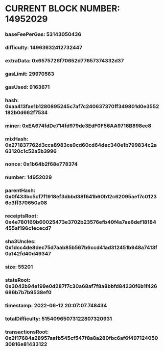 # CURRENT BLOCK NUMBER: 14952029

### baseFeePerGas: 53143050436
### difficulty: 14963632412732447
### extraData: 0x6575726f70652d77657374332d37
### gasLimit: 29970563
### gasUsed: 9163671
### hash: 0xaa413fae1b1280895245c7af7c240637370ff349801d0e3552182b0d662f7534
### miner: 0xEA674fdDe714fd979de3EdF0F56AA9716B898ec8
### mixHash: 0x271837762d3cca8983ce9cd60cd64dec340e1b799834c2a63120c1c52a5b3996
### nonce: 0x1b64b2f68e778374
### number: 14952029
### parentHash: 0x0f433bc5cf7f1918ef3dbbd38f641b60b12c62095ae17c01236c3ff370650a08
### receiptsRoot: 0x4e780169b60025473e3702b23576efb40f4a7ae6def18184455af196c1ececd7
### sha3Uncles: 0x1dcc4de8dec75d7aab85b567b6ccd41ad312451b948a7413f0a142fd40d49347
### size: 55201
### stateRoot: 0x3042b94e199e0d287f7c30a68af7f8a8bbfd84230f6b1f426686b7b7b9538ef0
### timestamp: 2022-06-12 20:07:07.748434
### totalDifficulty: 51540965073122807320931
### transactionsRoot: 0x2f17684a28957aafb545cf547f8a8a280fbc6af6f49712405030816e81433122

